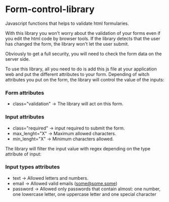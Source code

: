 # Form-control-library
Javascript functions that helps to validate html formularies.

With this library you won't worry about the validation of your forms even if you edit the html code by browser tools. If the library detects that the user has changed the form, the library won't let the user submit.

Obviously to get a full security, you will need to check the form data on the server side.

To use this library, all you need to do is add this js file at your application web and put the different attributes to your form. Depending of witch attributes you put on the form, the library will control the value of the inputs:



### Form attributes
  - class="validation" -> The library will act on this form.

### Input attributes
  - class="required" -> input required to submit the form.
  - max_lenght="X" -> Maximum allowed characters.
  - min_lenght="X" -> Minimum characters allowed.
  
The library will filter the input value with regex depending on the type attribute of input:

### Input types attributes
  - text -> Allowed letters and numbers.
  - email -> Allowed valid emails (some@some.some)
  - password -> Allowed only passwords that contain almost: one number, one lowercase letter, one uppercase letter and one special        character

